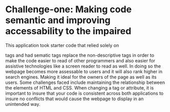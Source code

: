 # Challenge-one: Making code semantic and improving accessability to the impaired    
This application took starter code that relied solely on <div> tags and had sematic tags replace the non-descriptive tags in order to make the code easier to read of other programmers and also easier for assistive technologies like a screen reader to read as well.
In doing so the webpage becomes more assessable to users and it will also rank higher in search engines. Making it ideal for the owners of the page as well as its users. 
Some challenges faced include maintaining the relationship between the elements of HTML and CSS. When changing a tag or attribute, it is important to insure that your code is consistent across both applications to insure no conflicts that would cause the webpage to display in an unintended way. 